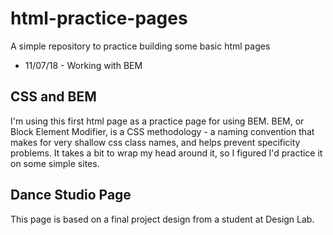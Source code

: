 # html-practice-pages
A simple repository to practice building some basic html pages

* 11/07/18 - Working with BEM

## CSS and BEM
I'm using this first html page as a practice page for using BEM. BEM, or Block Element Modifier, is a CSS methodology - a naming convention that makes for very shallow css class names, and helps prevent specificity problems. It takes a bit to wrap my head around it, so I figured I'd practice it on some simple sites.

## Dance Studio Page
This page is based on a final project design from a student at Design Lab.